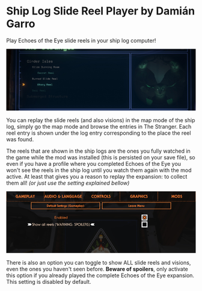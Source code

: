 # Ship Log Slide Reel Player by Damián Garro

Play Echoes of the Eye slide reels in your ship log computer!

![example](example.png)

You can replay the slide reels (and also visions) in the map mode of the ship log, simply go the map mode and browse the entries in The Stranger. Each reel entry is shown under the log entry corresponding to the place the reel was found.

The reels that are shown in the ship logs are the ones you fully watched in the game while the mod was installed (this is persisted on your save file), so even if you have a profile where you completed Echoes of the Eye you won't see the reels in the ship log until you watch them again with the mod active. At least that gives you a reason to replay the expansion: to collect them all! *(or just use the setting explained bellow)*

![settings](settings.png)

There is also an option you can toggle to show ALL slide reels and visions, even the ones you haven't seen before. **Beware of spoilers**, only activate this option if you already played the complete Echoes of the Eye expansion. This setting is disabled by default.
